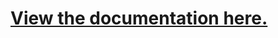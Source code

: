 # [View the documentation here.](https://discloud.github.io/discloud.app/modules/_discloudapp_api_types.html)
